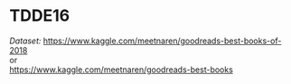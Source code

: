 # TDDE16

*Dataset:*
https://www.kaggle.com/meetnaren/goodreads-best-books-of-2018 \
or \
https://www.kaggle.com/meetnaren/goodreads-best-books
